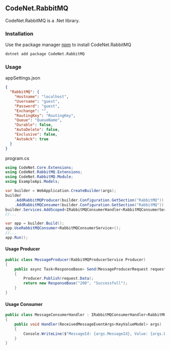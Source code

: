 ## CodeNet.RabbitMQ

CodeNet.RabbitMQ is a .Net library.

### Installation

Use the package manager [npm](https://www.nuget.org/packages/CodeNet.RabbitMQ/) to install CodeNet.RabbitMQ

```bash
dotnet add package CodeNet.RabbitMQ
```

### Usage
appSettings.json
```json
{
  "RabbitMQ": {
    "Hostname": "localhost",
    "Username": "guest",
    "Password": "guest",
    "Exchange": "",
    "RoutingKey": "RoutingKey",
    "Queue": "QueueName",
    "Durable": false,
    "AutoDelete": false,
    "Exclusive": false,
    "AutoAck": true
  }
}
```
program.cs
```csharp
using CodeNet.Core.Extensions;
using CodeNet.RabbitMQ.Extensions;
using CodeNet.RabbitMQ.Module;
using ExampleApi.Models;

var builder = WebApplication.CreateBuilder(args);
builder
    .AddRabbitMQProducer(builder.Configuration.GetSection("RabbitMQ"))
    .AddRabbitMQConsumer(builder.Configuration.GetSection("RabbitMQ"));
builder.Services.AddScoped<IRabbitMQConsumerHandler<RabbitMQConsumerService>, MessageConsumerHandler>();
//...

var app = builder.Build();
app.UseRabbitMQConsumer<RabbitMQConsumerService>();
//...
app.Run();
```
#### Usage Producer
```csharp
public class MessageProducer(RabbitMQProducerService Producer)
{
    public async Task<ResponseBase> Send(MessageProducerRequest request, CancellationToken cancellationToken)
    {
        Producer.Publish(request.Data);
        return new ResponseBase("200", "Successfull");
    }
}
```
#### Usage Consumer
```csharp
public class MessageConsumerHandler : IRabbitMQConsumerHandler<RabbitMQConsumerService>
{
    public void Handler(ReceivedMessageEventArgs<KeyValueModel> args)
    {
        Console.WriteLine($"MessageId: {args.MessageId}, Value: {args.Data.Value}");
    }
}
```